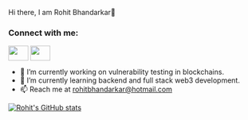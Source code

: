 Hi there, I am Rohit Bhandarkar👋
<h3 align="left">Connect with me:</h3>
<p align="left">
<a href="[your link](https://www.linkedin.com/in/rohit-bhandarkar-52060b22a/)" target="blank"><img align="center" src="https://cdn.jsdelivr.net/npm/simple-icons@3.0.1/icons/linkedin.svg" alt="" height="30" width="40" /></a>
<a href="[your link](https://instagram.com/rohit.bhandarkar?utm_medium=copy_link)" target="blank"><img align="center" src="https://cdn.jsdelivr.net/npm/simple-icons@3.0.1/icons/instagram.svg" alt="" height="30" width="40" /></a>
</p>

<!--
**RohitBhandarkar/RohitBhandarkar** is a ✨ _special_ ✨ repository because its `README.md` (this file) appears on your GitHub profile.

Here are some ideas to get you started:
-->
- 🔭 I’m currently working on vulnerability testing in blockchains.
- 🌱 I’m currently learning backend and full stack web3 development.
- 📫 Reach me at rohitbhandarkar@hotmail.com

<!--[![Top Langs](https://github-readme-stats.vercel.app/api/top-langs/?username=RohitBhandarkar)](https://github.com/RohitBhandarkar/github-readme-stats)
-->
[![Rohit's GitHub stats](https://github-readme-stats.vercel.app/api?username=RohitBhandarkar&show_icons=true&theme=highcontrast)](https://github.com/RohitBhandarkar/github-readme-stats)
